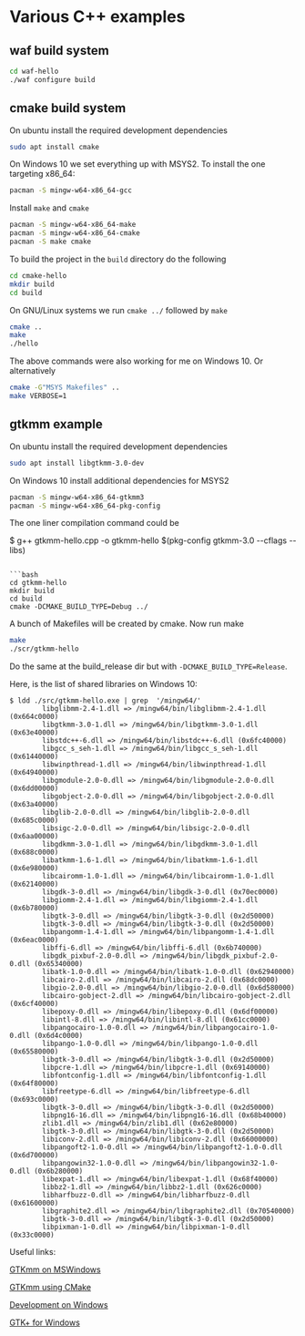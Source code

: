 # Various C++ examples

## waf build system

```bash
cd waf-hello
./waf configure build
```

## cmake build system

On ubuntu install the required development dependencies

```bash
sudo apt install cmake
```

On Windows 10 we set everything up with MSYS2.
To install the one targeting x86_64:

```bash
pacman -S mingw-w64-x86_64-gcc
```

Install `make` and `cmake`

```bash
pacman -S mingw-w64-x86_64-make
pacman -S mingw-w64-x86_64-cmake
pacman -S make cmake
```

To build the project in the `build` directory do the following

```bash
cd cmake-hello
mkdir build
cd build
```

On GNU/Linux systems we run `cmake ../` followed by `make`

```bash
cmake ..
make
./hello
```

The above commands were also working for me on Windows 10.
Or alternatively

```bash
cmake -G"MSYS Makefiles" ..
make VERBOSE=1
```

## gtkmm example

On ubuntu install the required development dependencies

```bash
sudo apt install libgtkmm-3.0-dev
```

On Windows 10 install additional dependencies for MSYS2

```bash
pacman -S mingw-w64-x86_64-gtkmm3
pacman -S mingw-w64-x86_64-pkg-config
```

The one liner compilation command could be


$ g++ gtkmm-hello.cpp -o gtkmm-hello $(pkg-config gtkmm-3.0 --cflags --libs)
```

```bash
cd gtkmm-hello
mkdir build
cd build
cmake -DCMAKE_BUILD_TYPE=Debug ../
```

A bunch of Makefiles will be created by cmake. Now run make

```bash
make
./scr/gtkmm-hello
```

Do the same at the build_release dir but with `-DCMAKE_BUILD_TYPE=Release`.

Here, is the list of shared libraries on Windows 10:
```console
$ ldd ./src/gtkmm-hello.exe | grep  '/mingw64/'
        libglibmm-2.4-1.dll => /mingw64/bin/libglibmm-2.4-1.dll (0x664c0000)
        libgtkmm-3.0-1.dll => /mingw64/bin/libgtkmm-3.0-1.dll (0x63e40000)
        libstdc++-6.dll => /mingw64/bin/libstdc++-6.dll (0x6fc40000)
        libgcc_s_seh-1.dll => /mingw64/bin/libgcc_s_seh-1.dll (0x61440000)
        libwinpthread-1.dll => /mingw64/bin/libwinpthread-1.dll (0x64940000)
        libgmodule-2.0-0.dll => /mingw64/bin/libgmodule-2.0-0.dll (0x6dd00000)
        libgobject-2.0-0.dll => /mingw64/bin/libgobject-2.0-0.dll (0x63a40000)
        libglib-2.0-0.dll => /mingw64/bin/libglib-2.0-0.dll (0x685c0000)
        libsigc-2.0-0.dll => /mingw64/bin/libsigc-2.0-0.dll (0x6aa00000)
        libgdkmm-3.0-1.dll => /mingw64/bin/libgdkmm-3.0-1.dll (0x688c0000)
        libatkmm-1.6-1.dll => /mingw64/bin/libatkmm-1.6-1.dll (0x6e980000)
        libcairomm-1.0-1.dll => /mingw64/bin/libcairomm-1.0-1.dll (0x62140000)
        libgdk-3-0.dll => /mingw64/bin/libgdk-3-0.dll (0x70ec0000)
        libgiomm-2.4-1.dll => /mingw64/bin/libgiomm-2.4-1.dll (0x6b780000)
        libgtk-3-0.dll => /mingw64/bin/libgtk-3-0.dll (0x2d50000)
        libgtk-3-0.dll => /mingw64/bin/libgtk-3-0.dll (0x2d50000)
        libpangomm-1.4-1.dll => /mingw64/bin/libpangomm-1.4-1.dll (0x6eac0000)
        libffi-6.dll => /mingw64/bin/libffi-6.dll (0x6b740000)
        libgdk_pixbuf-2.0-0.dll => /mingw64/bin/libgdk_pixbuf-2.0-0.dll (0x65340000)
        libatk-1.0-0.dll => /mingw64/bin/libatk-1.0-0.dll (0x62940000)
        libcairo-2.dll => /mingw64/bin/libcairo-2.dll (0x68dc0000)
        libgio-2.0-0.dll => /mingw64/bin/libgio-2.0-0.dll (0x6d580000)
        libcairo-gobject-2.dll => /mingw64/bin/libcairo-gobject-2.dll (0x6cf40000)
        libepoxy-0.dll => /mingw64/bin/libepoxy-0.dll (0x6df00000)
        libintl-8.dll => /mingw64/bin/libintl-8.dll (0x61cc0000)
        libpangocairo-1.0-0.dll => /mingw64/bin/libpangocairo-1.0-0.dll (0x6d4c0000)
        libpango-1.0-0.dll => /mingw64/bin/libpango-1.0-0.dll (0x65580000)
        libgtk-3-0.dll => /mingw64/bin/libgtk-3-0.dll (0x2d50000)
        libpcre-1.dll => /mingw64/bin/libpcre-1.dll (0x69140000)
        libfontconfig-1.dll => /mingw64/bin/libfontconfig-1.dll (0x64f80000)
        libfreetype-6.dll => /mingw64/bin/libfreetype-6.dll (0x693c0000)
        libgtk-3-0.dll => /mingw64/bin/libgtk-3-0.dll (0x2d50000)
        libpng16-16.dll => /mingw64/bin/libpng16-16.dll (0x68b40000)
        zlib1.dll => /mingw64/bin/zlib1.dll (0x62e80000)
        libgtk-3-0.dll => /mingw64/bin/libgtk-3-0.dll (0x2d50000)
        libiconv-2.dll => /mingw64/bin/libiconv-2.dll (0x66000000)
        libpangoft2-1.0-0.dll => /mingw64/bin/libpangoft2-1.0-0.dll (0x6d700000)
        libpangowin32-1.0-0.dll => /mingw64/bin/libpangowin32-1.0-0.dll (0x6b280000)
        libexpat-1.dll => /mingw64/bin/libexpat-1.dll (0x68f40000)
        libbz2-1.dll => /mingw64/bin/libbz2-1.dll (0x626c0000)
        libharfbuzz-0.dll => /mingw64/bin/libharfbuzz-0.dll (0x61600000)
        libgraphite2.dll => /mingw64/bin/libgraphite2.dll (0x70540000)
        libgtk-3-0.dll => /mingw64/bin/libgtk-3-0.dll (0x2d50000)
        libpixman-1-0.dll => /mingw64/bin/libpixman-1-0.dll (0x33c0000)
```

Useful links:

[GTKmm on MSWindows](https://wiki.gnome.org/Projects/gtkmm/MSWindows)

[GTKmm using CMake](https://wiki.gnome.org/Projects/gtkmm/UsingCMake)

[Development on Windows](https://github.com/orlp/dev-on-windows/wiki/Installing-GCC--&-MSYS2)

[GTK+ for Windows](https://www.gtk.org/download/windows.php)
